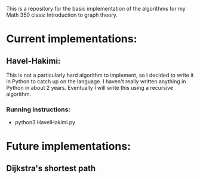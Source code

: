 This is a repository for the basic implementation of the algorithms for my Math 350 class: Introduction to  graph theory.

# Current implementations: 

## Havel-Hakimi: 

This is not a particularly hard algorithm to implement, so I decided to write it in Python to catch up on the language.
I haven't really written anything in Python in about 2 years. Eventually I will write this using a recursive algorithm.

### Running instructions:

  * python3 HavelHakimi.py

# Future implementations:

## Dijkstra's shortest path
